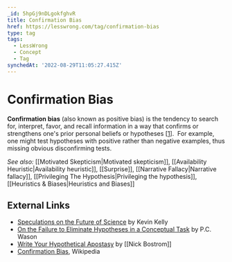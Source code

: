 ```yaml
---
_id: 5hpGj9nDLgokfghvR
title: Confirmation Bias
href: https://lesswrong.com/tag/confirmation-bias
type: tag
tags:
  - LessWrong
  - Concept
  - Tag
synchedAt: '2022-08-29T11:05:27.415Z'
---
```

# Confirmation Bias

**Confirmation bias** (also known as positive bias) is the tendency to search for, interpret, favor, and recall information in a way that confirms or strengthens one's prior personal beliefs or hypotheses \[[1](https://en.wikipedia.org/wiki/Confirmation_bias)\].  For example, one might test hypotheses with positive rather than negative examples, thus missing obvious disconfirming tests.

_See also:_ [[Motivated Skepticism|Motivated skepticism]], [[Availability Heuristic|Availability heuristic]], [[Surprise]], [[Narrative Fallacy|Narrative fallacy]], [[Privileging The Hypothesis|Privileging the hypothesis]], [[Heuristics & Biases|Heuristics and Biases]]

External Links
--------------

*   [Speculations on the Future of Science](https://www.edge.org/conversation/kevin_kelly-speculations-on-the-future-of-science) by Kevin Kelly
*   [On the Failure to Eliminate Hypotheses in a Conceptual Task](http://psy2.ucsd.edu/~mckenzie/Wason1960QJEP.pdf) by P.C. Wason
*   [Write Your Hypothetical Apostasy](https://www.overcomingbias.com/2009/02/write-your-hypothetical-apostasy.html) by [[Nick Bostrom]]
*   [Confirmation Bias](https://en.wikipedia.org/wiki/Confirmation_bias), Wikipedia